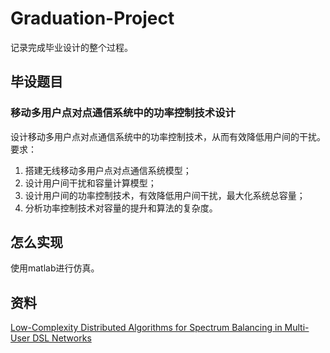 # Graduation-Project
记录完成毕业设计的整个过程。

## 毕设题目

### 移动多用户点对点通信系统中的功率控制技术设计

设计移动多用户点对点通信系统中的功率控制技术，从而有效降低用户间的干扰。要求：

1. 搭建无线移动多用户点对点通信系统模型；
2. 设计用户间干扰和容量计算模型；
3. 设计用户间的功率控制技术，有效降低用户间干扰，最大化系统总容量；
4. 分析功率控制技术对容量的提升和算法的复杂度。

## 怎么实现

使用matlab进行仿真。

## 资料

[Low-Complexity Distributed Algorithms for Spectrum Balancing in Multi-User DSL Networks](http://ieeexplore.ieee.org/abstract/document/4024693/)


